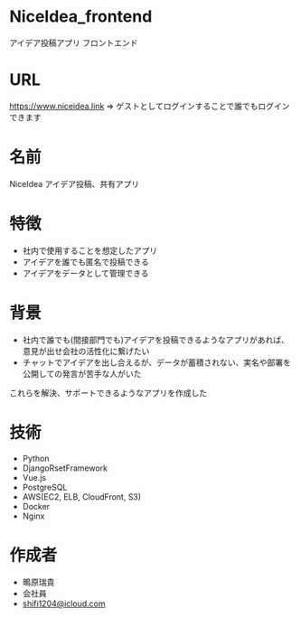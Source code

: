 # NiceIdea_frontend
アイデア投稿アプリ フロントエンド

# URL
https://www.niceidea.link
=> ゲストとしてログインすることで誰でもログインできます

# 名前
NiceIdea アイデア投稿、共有アプリ

# 特徴
- 社内で使用することを想定したアプリ
- アイデアを誰でも匿名で投稿できる
- アイデアをデータとして管理できる

# 背景
- 社内で誰でも(間接部門でも)アイデアを投稿できるようなアプリがあれば、意見が出せ会社の活性化に繋げたい
- チャットでアイデアを出し合えるが、データが蓄積されない、実名や部署を公開しての発言が苦手な人がいた

これらを解決、サポートできるようなアプリを作成した

# 技術
* Python
* DjangoRsetFramework
* Vue.js
* PostgreSQL
* AWS(EC2, ELB, CloudFront, S3)
* Docker
* Nginx
 
# 作成者 
* 鴫原瑞貴
* 会社員
* shifi1204@icloud.com
 
